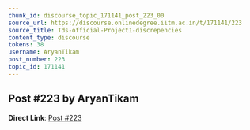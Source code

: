 ```yaml
---
chunk_id: discourse_topic_171141_post_223_00
source_url: https://discourse.onlinedegree.iitm.ac.in/t/171141/223
source_title: Tds-official-Project1-discrepencies
content_type: discourse
tokens: 38
username: AryanTikam
post_number: 223
topic_id: 171141
---
```


## Post #223 by AryanTikam

**Direct Link**: [Post #223](https://discourse.onlinedegree.iitm.ac.in/t/171141/223)

